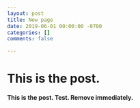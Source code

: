 ```yaml
---
layout: post
title: New page
date: 2019-06-01 00:00:00 -0700
categories: []
comments: false

---
```

# This is the post.

**This is the post. Test. Remove immediately.**